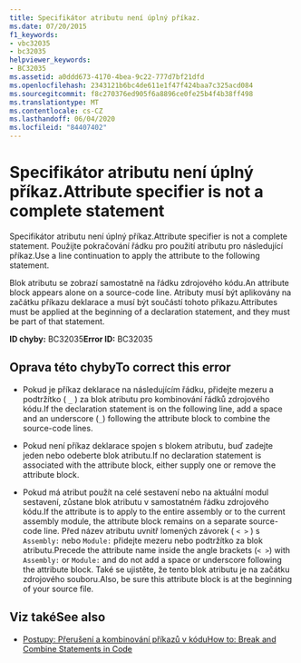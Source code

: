 ```yaml
---
title: Specifikátor atributu není úplný příkaz.
ms.date: 07/20/2015
f1_keywords:
- vbc32035
- bc32035
helpviewer_keywords:
- BC32035
ms.assetid: a0ddd673-4170-4bea-9c22-777d7bf21dfd
ms.openlocfilehash: 2343121b6bc4de611e1f47f424baa7c325acd084
ms.sourcegitcommit: f8c270376ed905f6a8896ce0fe25b4f4b38ff498
ms.translationtype: MT
ms.contentlocale: cs-CZ
ms.lasthandoff: 06/04/2020
ms.locfileid: "84407402"
---
```

# <a name="attribute-specifier-is-not-a-complete-statement"></a><span data-ttu-id="e5210-102">Specifikátor atributu není úplný příkaz.</span><span class="sxs-lookup"><span data-stu-id="e5210-102">Attribute specifier is not a complete statement</span></span>
<span data-ttu-id="e5210-103">Specifikátor atributu není úplný příkaz.</span><span class="sxs-lookup"><span data-stu-id="e5210-103">Attribute specifier is not a complete statement.</span></span> <span data-ttu-id="e5210-104">Použijte pokračování řádku pro použití atributu pro následující příkaz.</span><span class="sxs-lookup"><span data-stu-id="e5210-104">Use a line continuation to apply the attribute to the following statement.</span></span>  
  
 <span data-ttu-id="e5210-105">Blok atributu se zobrazí samostatně na řádku zdrojového kódu.</span><span class="sxs-lookup"><span data-stu-id="e5210-105">An attribute block appears alone on a source-code line.</span></span> <span data-ttu-id="e5210-106">Atributy musí být aplikovány na začátku příkazu deklarace a musí být součástí tohoto příkazu.</span><span class="sxs-lookup"><span data-stu-id="e5210-106">Attributes must be applied at the beginning of a declaration statement, and they must be part of that statement.</span></span>  
  
 <span data-ttu-id="e5210-107">**ID chyby:** BC32035</span><span class="sxs-lookup"><span data-stu-id="e5210-107">**Error ID:** BC32035</span></span>  
  
## <a name="to-correct-this-error"></a><span data-ttu-id="e5210-108">Oprava této chyby</span><span class="sxs-lookup"><span data-stu-id="e5210-108">To correct this error</span></span>  
  
- <span data-ttu-id="e5210-109">Pokud je příkaz deklarace na následujícím řádku, přidejte mezeru a podtržítko ( `_` ) za blok atributu pro kombinování řádků zdrojového kódu.</span><span class="sxs-lookup"><span data-stu-id="e5210-109">If the declaration statement is on the following line, add a space and an underscore (`_`) following the attribute block to combine the source-code lines.</span></span>  
  
- <span data-ttu-id="e5210-110">Pokud není příkaz deklarace spojen s blokem atributu, buď zadejte jeden nebo odeberte blok atributu.</span><span class="sxs-lookup"><span data-stu-id="e5210-110">If no declaration statement is associated with the attribute block, either supply one or remove the attribute block.</span></span>  
  
- <span data-ttu-id="e5210-111">Pokud má atribut použít na celé sestavení nebo na aktuální modul sestavení, zůstane blok atributu v samostatném řádku zdrojového kódu.</span><span class="sxs-lookup"><span data-stu-id="e5210-111">If the attribute is to apply to the entire assembly or to the current assembly module, the attribute block remains on a separate source-code line.</span></span> <span data-ttu-id="e5210-112">Před název atributu uvnitř lomených závorek ( `< >` ) s `Assembly:` nebo `Module:` přidejte mezeru nebo podtržítko za blok atributu.</span><span class="sxs-lookup"><span data-stu-id="e5210-112">Precede the attribute name inside the angle brackets (`< >`) with `Assembly:` or `Module:` and do not add a space or underscore following the attribute block.</span></span> <span data-ttu-id="e5210-113">Také se ujistěte, že tento blok atributu je na začátku zdrojového souboru.</span><span class="sxs-lookup"><span data-stu-id="e5210-113">Also, be sure this attribute block is at the beginning of your source file.</span></span>  
  
## <a name="see-also"></a><span data-ttu-id="e5210-114">Viz také</span><span class="sxs-lookup"><span data-stu-id="e5210-114">See also</span></span>

- [<span data-ttu-id="e5210-115">Postupy: Přerušení a kombinování příkazů v kódu</span><span class="sxs-lookup"><span data-stu-id="e5210-115">How to: Break and Combine Statements in Code</span></span>](../programming-guide/program-structure/how-to-break-and-combine-statements-in-code.md)
